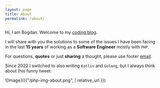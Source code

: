 ```yaml
---
layout: page
title: About
permalink: /about/
---
```


Hi, I am Bogdan. Welcome to my [coding blog][coding-blog-link].

I will share with you the solutions to some of the issues I have been facing in the last **15 years** of working as a **Software Engineer** mostly with `PHP`.

For questions, **quotes** or just **sharing** a thought, please use footer [email][coding-blog-email].

Since 2022 I switched to also writing `Kotlin` and `Golang`, but I always think about this funny tweet:

![Image]({{"/php-img-about.png", | relative_url }})

[coding-blog-link]: http://mbobby22.github.io
[coding-blog-email]: mailto:abovethehills@proton.me
